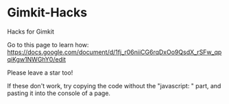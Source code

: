 # Gimkit-Hacks
Hacks for Gimkit


Go to this page to learn how: https://docs.google.com/document/d/1fj_r06niiCG6rqDxOo9QsdX_rSFw_qpqiKgw1NWGhY0/edit


Please leave a star too!


If these don't work, try copying the code without the "javascript: " part, and pasting it into the console of a page.
